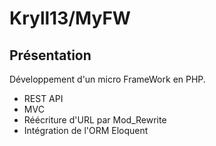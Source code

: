 # Kryll13/MyFW

## Présentation

Développement d'un micro FrameWork en PHP.  
- REST API
- MVC
- Réécriture d'URL par Mod_Rewrite
- Intégration de l'ORM Eloquent

